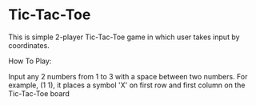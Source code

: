 # Tic-Tac-Toe
This is simple 2-player Tic-Tac-Toe game in which user takes input by coordinates.

How To Play:

Input any 2 numbers from 1 to 3 with a space between two numbers. For example, (1 1), it places a symbol 'X' on first row and first column on the Tic-Tac-Toe board 
